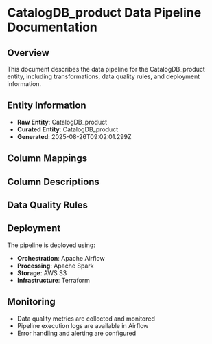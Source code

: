 # CatalogDB_product Data Pipeline Documentation

## Overview
This document describes the data pipeline for the CatalogDB_product entity, including transformations, data quality rules, and deployment information.

## Entity Information
- **Raw Entity**: CatalogDB_product
- **Curated Entity**: CatalogDB_product
- **Generated**: 2025-08-26T09:02:01.299Z

## Column Mappings


## Column Descriptions


## Data Quality Rules


## Deployment
The pipeline is deployed using:
- **Orchestration**: Apache Airflow
- **Processing**: Apache Spark
- **Storage**: AWS S3
- **Infrastructure**: Terraform

## Monitoring
- Data quality metrics are collected and monitored
- Pipeline execution logs are available in Airflow
- Error handling and alerting are configured